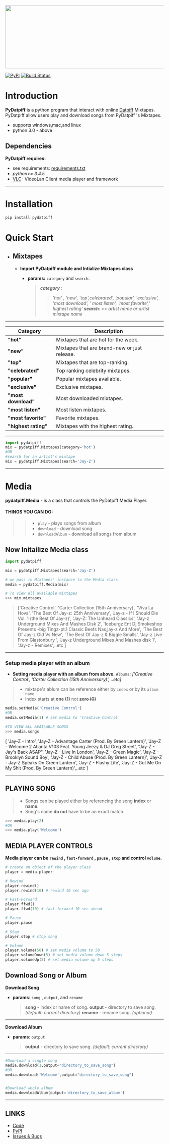<img src="https://i-love-png.com/images/c7ce1da7ed7ace50867927d6a6520e62.png" width="800" height="200">

[![PyPI](https://img.shields.io/pypi/v/pydatpiff.svg?color=blue)](https://pypi.python.org/pypi/pydatpiff)   [![Build Status](https://travis-ci.org/cbedroid/pydatpiff.svg?branch=master)](https://travis-ci.com/cbedroid/pydatpiff)

# Introduction 

**PyDatpiff**   is a python program that interact with online [Datpiff](https://www.datpiff.com) Mixtapes.  PyDatpiff allow users play and download songs from PyDatpiff 's Mixtapes.
  - supports windows,mac,and linux
  - python 3.0 - above

## Dependencies

**PyDatpiff requires:** 
 - see requirements:  [requirements.txt](https://github.com/cbedroid/pydatpiff/blob/master/requirements.txt)
- *python>= 3.4.5*
- [VLC](https://www.videolan.org/vlc/index.html)- VideoLan Client media player and framework 
--- 
# Installation 
```bash
pip install pydatpiff
```

# Quick Start
- ##  Mixtapes 
	-  __Import PyDatpiff module and Intialize Mixtapes class__
		- **params:** `category` and `search`:

			> __*category*__ :
			>>*'hot' , 'new', 'top',celebrated', 'popular', 'exclusive', 'most
download', ' most listen', 'most favorite',' highest rating'*
			>__*search*__:
				>>  *artist name or artist mixtape name*

___
 |     Category                |               Description     |
|-------------------|-------------------|
|__"hot"__                      | Mixtapes that are hot for the week.
|__"new"__                      | Mixtapes that are brand-new or just release.
|__"top"__                      | Mixtapes that are top-ranking.
|__"celebrated"__       | Top ranking celebrity mixtapes.
|__"popular"__          | Popular mixtapes  available.
|__"exclusive"__        | Exclusive mixtapes.
|__"most download"__| Most downloaded mixtapes.
|__"most listen"__      | Most listen mixtapes.
|__"most favorite"__| Favorite mixtapes.
|__"highest rating"__| Mixtapes with the highest rating.
---

```python
import pydatpiff
mix = pydatpiff.Mixtapes(category='hot')
#OR
#search for an artist's mixtape
mix = pydatpiff.Mixtapes(search='Jay-Z')
```
--- ---- 
# Media
**pydatpiff.Media** -  is a class that controls the PyDatpiff Media Player.
#### THINGS YOU CAN DO:
>> - `play`  - plays songs from album
>> - `download` - download song
>>- `downloadAlbum` - download all songs from album

## Now Initailize Media class

```python
import pydatpiff

mix = pydatpiff.Mixtapes(search='Jay-Z')

# we pass in Mixtapes' instance to the Media class
media = pydatpiff.Media(mix)

# To view all available mixtapes
>>> mix.mixtapes
```
>['Creative Control', 'Carter Collection (15th Anniversary)', 'Viva La Hova', 'The Best Of Jay-z: 25th Anniversary', 'Jay-z - If I Should Die Vol. 1 (the Best Of Jay-z)', 'Jay-Z: The Unheard Classics', 'Jay-z Underground Mixes And Mashes Disk 2', 'Iceburgz Ent Dj Smokeshop Presents -big Tingz-pt.1 Classic Beefs Nas,jay-z And More', 'The Best Of Jay-z Old Vs New', 'The Best Of Jay-z & Biggie Smalls', 'Jay-z Live From Glastonbury ', 'Jay-z Underground Mixes And Mashes disk 1', 'Jay-z - Remixes',..etc ]
--- ---
### Setup media player with an album

- __Setting media player with an album from above.__
        `Albums`__:__ *['Creative Control', 'Carter Collection (15th Anniversary)', ..etc]*

> - mixtape's ablum can be reference either by `index`  or by its  `album name`
>-  index starts at __one (1)__  not __~~zero (0)~~__
```python
media.setMedia('Creative Control')
#OR
media.setMedia(1) # set media to 'Creative Control'

#TO VIEW ALL AVAILABLE SONGS
>>> media.songs
```
 [ 'Jay-Z - Intro', 'Jay-Z - Advantage Carter (Prod. By Green Lantern)', 'Jay-Z - Welcome 2 Atlanta V103 Feat. Young Jeezy & DJ Greg Street', "Jay-Z - Jay's Back ASAP", 'Jay-Z - Live In London', 'Jay-Z - Green Magic', 'Jay-Z - Brooklyn Sound Boy', 'Jay-Z - Child Abuse (Prod. By Green Lantern)', 'Jay-Z - Jay-Z Speaks On Green Lantern', 'Jay-Z - Flashy Life', 'Jay-Z - Got Me On My Shit (Prod. By Green Lantern)',..etc ]
--- ---
 ## PLAYING SONG
 >- Songs can be played either by referencing the song  **index** or   **name**.
>- Song's name __do not__ have to be an exact match.


```python
>>> media.play(2)
#OR
>>> media.play('Welcome')
```

 ## MEDIA PLAYER CONTROLS
**Media player can be   `rewind` , `fast-forward` , `pause` ,  `stop` and control `volume`.**
 ``` python
 # create an object of the player class
 player = media.player

 # Rewind
player.rewind()
player.rewind(10) # rewind 10 sec ago

# Fast-Forward
player.ffwd()
player.ffwd(10) # fast-forward 10 sec ahead

# Pause
player.pause

# Stop
player.stop # stop song

# Volume
player.volume(50) # set media volume to 50
player.volumeDown(5) # set media volume down 5 steps
player.volumeUp(5) # set media volume up 5 steps

```

## Download Song or Album

  **Download Song**
  - __params__: `song` , `output`, and `rename`
    >__song__ - index or name of song.
    >__output__ - directory to save song. *(default: current directory)*
    >__rename__ - rename song. *(optional)*
---
 **Download Album**
- __params__: `output`
  > __output__ - directory to save song. *(default: current directory)*
---
```python
#Download a single song
media.download(1,output="directory_to_save_song")
#OR
media.download('Welcome',output="directory_to_save_song")


#Download whole album
media.downloadAlbum(output='directory_to_save_album')
```
--- --- 
## LINKS
- [Code]([https://github.com/cbedroid/pydatpiff](https://github.com/cbedroid/pydatpiff))
- [PyPI]([https://pypi.org/project/pydatpiff/](https://pypi.org/project/pydatpiff/))
- [Issues & Bugs]([https://github.com/cbedroid/pydatpiff/issues](https://github.com/cbedroid/pydatpiff/issues))



